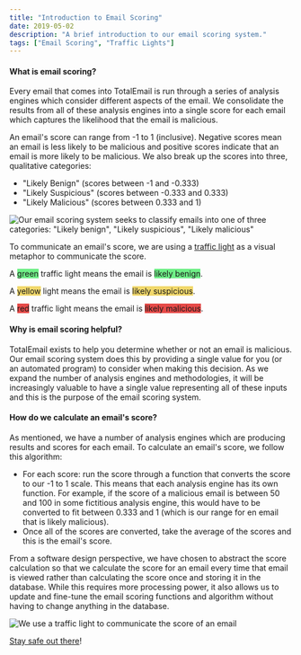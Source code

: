 ```yaml
---
title: "Introduction to Email Scoring"
date: 2019-05-02
description: "A brief introduction to our email scoring system."
tags: ["Email Scoring", "Traffic Lights"]
---
```


#### What is email scoring?

Every email that comes into TotalEmail is run through a series of analysis engines which consider different aspects of the email. We consolidate the results from all of these analysis engines into a single score for each email which captures the likelihood that the email is malicious.

An email's score can range from -1 to 1 (inclusive). Negative scores mean an email is less likely to be malicious and positive scores indicate that an email is more likely to be malicious. We also break up the scores into three, qualitative categories:

- "Likely Benign" (scores between -1 and -0.333)
- "Likely Suspicious" (scores between -0.333 and 0.333)
- "Likely Malicious" (scores between 0.333 and 1)

![Our email scoring system seeks to classify emails into one of three categories: "Likely benign", "Likely suspicious", "Likely malicious"](/imgs/scoring_annotated.png)

To communicate an email's score, we are using a [traffic light](https://en.wikipedia.org/wiki/Traffic_light) as a visual metaphor to communicate the score.

A <span style="background-color: #6FEF87;">green</span> traffic light means the email is <span style="background-color: #6FEF87;">likely benign</span>.

A <span style="background-color: #F1D86C;">yellow</span> light means the email is <span style="background-color: #F1D86C;">likely suspicious</span>.

A <span style="background-color: #E64A48;">red</span> traffic light means the email is <span style="background-color: #E64A48;">likely malicious</span>.

#### Why is email scoring helpful?

TotalEmail exists to help you determine whether or not an email is malicious. Our email scoring system does this by providing a single value for you (or an automated program) to consider when making this decision. As we expand the number of analysis engines and methodologies, it will be increasingly valuable to have a single value representing all of these inputs and this is the purpose of the email scoring system.

#### How do we calculate an email's score?

As mentioned, we have a number of analysis engines which are producing results and scores for each email. To calculate an email's score, we follow this algorithm:

- For each score: run the score through a function that converts the score to our -1 to 1 scale. This means that each analysis engine has its own function. For example, if the score of a malicious email is between 50 and 100 in some fictitious analysis engine, this would have to be converted to fit between 0.333 and 1 (which is our range for en email that is likely malicious).
- Once all of the scores are converted, take the average of the scores and this is the email's score.

From a software design perspective, we have chosen to abstract the score calculation so that we calculate the score for an email every time that email is viewed rather than calculating the score once and storing it in the database. While this requires more processing power, it also allows us to update and fine-tune the email scoring functions and algorithm without having to change anything in the database.

![We use a traffic light to communicate the score of an email](/imgs/traffic-light.png)

[Stay safe out there](https://totalemail.io/email/76371e5e493103e4bf2e16d5326316ebf9d846c2b5f0ed0a37f9f37bb3614006)!
